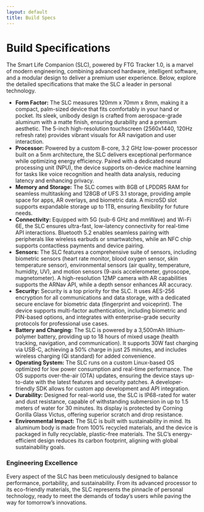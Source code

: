```yaml
---
layout: default
title: Build Specs
---
```

# Build Specifications

The Smart Life Companion (SLC), powered by FTG Tracker 1.0, is a marvel of modern engineering, combining advanced hardware, intelligent software, and a modular design to deliver a premium user experience. Below, explore the detailed specifications that make the SLC a leader in personal technology.

<ul class="specs-list">
    <li><strong>Form Factor:</strong> The SLC measures 120mm x 70mm x 8mm, making it a compact, palm-sized device that fits comfortably in your hand or pocket. Its sleek, unibody design is crafted from aerospace-grade aluminum with a matte finish, ensuring durability and a premium aesthetic. The 5-inch high-resolution touchscreen (2560x1440, 120Hz refresh rate) provides vibrant visuals for AR navigation and user interaction.</li>
    <li><strong>Processor:</strong> Powered by a custom 8-core, 3.2 GHz low-power processor built on a 5nm architecture, the SLC delivers exceptional performance while optimizing energy efficiency. Paired with a dedicated neural processing unit (NPU), the device supports on-device machine learning for tasks like voice recognition and health data analysis, reducing latency and enhancing privacy.</li>
    <li><strong>Memory and Storage:</strong> The SLC comes with 8GB of LPDDR5 RAM for seamless multitasking and 128GB of UFS 3.1 storage, providing ample space for apps, AR overlays, and biometric data. A microSD slot supports expandable storage up to 1TB, ensuring flexibility for future needs.</li>
    <li><strong>Connectivity:</strong> Equipped with 5G (sub-6 GHz and mmWave) and Wi-Fi 6E, the SLC ensures ultra-fast, low-latency connectivity for real-time API interactions. Bluetooth 5.2 enables seamless pairing with peripherals like wireless earbuds or smartwatches, while an NFC chip supports contactless payments and device pairing.</li>
    <li><strong>Sensors:</strong> The SLC features a comprehensive suite of sensors, including biometric sensors (heart rate monitor, blood oxygen sensor, skin temperature sensor), environmental sensors (air quality, temperature, humidity, UV), and motion sensors (9-axis accelerometer, gyroscope, magnetometer). A high-resolution 12MP camera with AR capabilities supports the ARNav API, while a depth sensor enhances AR accuracy.</li>
    <li><strong>Security:</strong> Security is a top priority for the SLC. It uses AES-256 encryption for all communications and data storage, with a dedicated secure enclave for biometric data (fingerprint and voiceprint). The device supports multi-factor authentication, including biometric and PIN-based options, and integrates with enterprise-grade security protocols for professional use cases.</li>
    <li><strong>Battery and Charging:</strong> The SLC is powered by a 3,500mAh lithium-polymer battery, providing up to 18 hours of mixed usage (health tracking, navigation, and communication). It supports 30W fast charging via USB-C, achieving a 50% charge in just 25 minutes, and includes wireless charging (Qi standard) for added convenience.</li>
    <li><strong>Operating System:</strong> The SLC runs on a custom Linux-based OS optimized for low power consumption and real-time performance. The OS supports over-the-air (OTA) updates, ensuring the device stays up-to-date with the latest features and security patches. A developer-friendly SDK allows for custom app development and API integration.</li>
    <li><strong>Durability:</strong> Designed for real-world use, the SLC is IP68-rated for water and dust resistance, capable of withstanding submersion in up to 1.5 meters of water for 30 minutes. Its display is protected by Corning Gorilla Glass Victus, offering superior scratch and drop resistance.</li>
    <li><strong>Environmental Impact:</strong> The SLC is built with sustainability in mind. Its aluminum body is made from 100% recycled materials, and the device is packaged in fully recyclable, plastic-free materials. The SLC’s energy-efficient design reduces its carbon footprint, aligning with global sustainability goals.</li>
</ul>

### Engineering Excellence
Every aspect of the SLC has been meticulously designed to balance performance, portability, and sustainability. From its advanced processor to its eco-friendly materials, the SLC represents the pinnacle of personal technology, ready to meet the demands of today’s users while paving the way for tomorrow’s innovations.